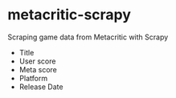 # metacritic-scrapy
Scraping game data from Metacritic with Scrapy

- Title
- User score
- Meta score
- Platform
- Release Date
